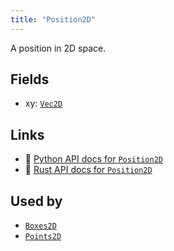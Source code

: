 ```yaml
---
title: "Position2D"
---
```


A position in 2D space.

## Fields

* xy: [`Vec2D`](../datatypes/vec2d.md)

## Links
 * 🐍 [Python API docs for `Position2D`](https://ref.rerun.io/docs/python/nightly/package/rerun/components/position2d/)
 * 🦀 [Rust API docs for `Position2D`](https://docs.rs/rerun/0.9.0-alpha.10/rerun/components/struct.Position2D.html)


## Used by

* [`Boxes2D`](../archetypes/boxes2d.md)
* [`Points2D`](../archetypes/points2d.md)
